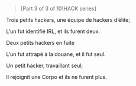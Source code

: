 >[Part 3 of 3 of 10\HACK series]

Trois petits hackers, une équipe de hackers d’élite;

L’un fut identifié IRL, et ils furent deux.

Deux petits hackers en fuite

L’un fut attrapé à la douane, et il fut seul.

Un petit hacker, travaillant seul;

Il rejoignit une Corpo et ils ne furent plus.
